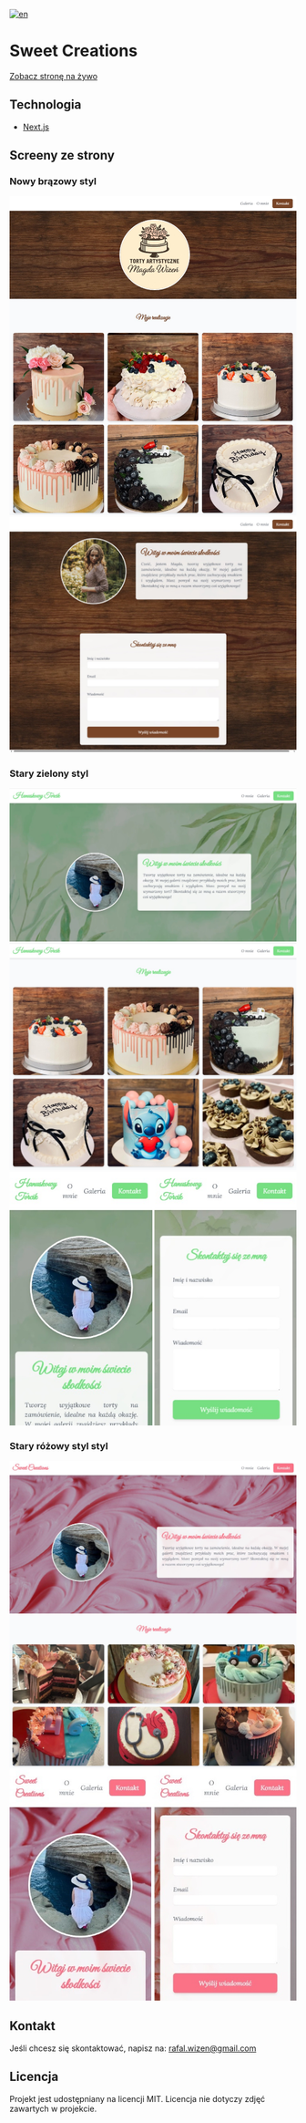 [![en](https://img.shields.io/badge/lang-en-blue.svg)](https://github.com/rafalwizen/sweet-creations-next-js/blob/master/README.md)
# Sweet Creations
[Zobacz stronę na żywo](https://hanuskowytorcik.vercel.app)

## Technologia
- [Next.js](https://nextjs.org)

## Screeny ze strony
### Nowy brązowy styl
![Screen 7](screenshots/screenshot7.jpg)
![Screen 8](screenshots/screenshot8.jpg)
### Stary zielony styl
![Screen 4](screenshots/screenshot4.jpg)
![Screen 5](screenshots/screenshot5.jpg)
![Screen 6](screenshots/screenshot6.jpg)
### Stary różowy styl styl
![Screen 1](screenshots/screenshot1.jpg)
![Screen 2](screenshots/screenshot2.jpg)
![Screen 3](screenshots/screenshot3.jpg)

## Kontakt
Jeśli chcesz się skontaktować, napisz na: [rafal.wizen@gmail.com](mailto:rafal.wizen@gmail.com)

## Licencja
Projekt jest udostępniany na licencji MIT. Licencja nie dotyczy zdjęć zawartych w projekcie.